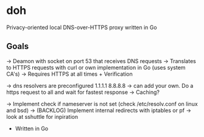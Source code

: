 # doh
Privacy-oriented local DNS-over-HTTPS proxy written in Go

## Goals
-> Deamon with socket on port 53 that receives DNS requests
-> Translates to HTTPS requests with curl or own implementation in Go (uses system CA's)
-> Requires HTTPS at all times + Verification

-> dns resolvers are preconfigured 1.1.1.1 8.8.8.8 -> can add your own. Do a https request to all and wait for fastest response
-> Caching?

-> Implement check if nameserver is not set (check /etc/resolv.conf on linux and bsd)
-> (BACKLOG) Implement internal redirects with iptables or pf -> look at sshuttle for inpiration

- Written in Go
